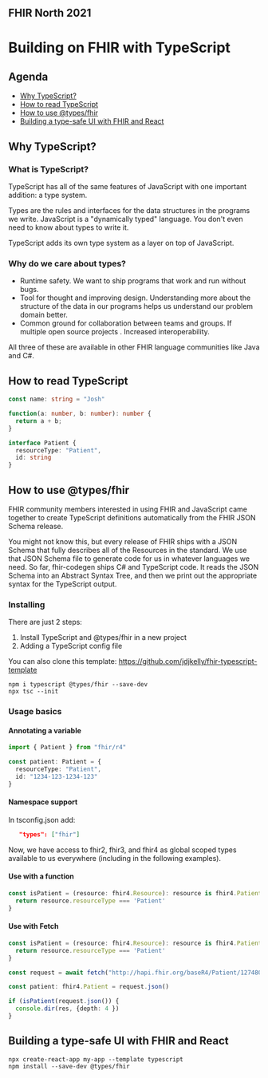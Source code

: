 ## FHIR North 2021

# Building on FHIR with TypeScript

## Agenda

* [Why TypeScript?](#Why-Typescript?)
* [How to read TypeScript]()
* [How to use @types/fhir]()
* [Building a type-safe UI with FHIR and React]()

## Why TypeScript?

### What is TypeScript?

TypeScript has all of the same features of JavaScript with one important addition: a type system.

Types are the rules and interfaces for the data structures in the programs we write. JavaScript is a "dynamically typed" language. You don't even need to know about types to write it.

TypeScript adds its own type system as a layer on top of JavaScript.

### Why do we care about types?

* Runtime safety. We want to ship programs that work and run without bugs.
* Tool for thought and improving design. Understanding more about the structure of the data in our programs helps us understand our problem domain better.
* Common ground for collaboration between teams and groups. If multiple open source projects . Increased interoperability.

All three of these are available in other FHIR language communities like Java and C#.

## How to read TypeScript

```typescript
const name: string = "Josh"
```

```typescript
function(a: number, b: number): number {
  return a + b;
}
```

```typescript
interface Patient {
  resourceType: "Patient",
  id: string
}
```

## How to use @types/fhir

FHIR community members interested in using FHIR and JavaScript came together to create TypeScript definitions automatically from the FHIR JSON Schema release. 

You might not know this, but every release of FHIR ships with a JSON Schema that fully describes all of the Resources in the standard. We use that JSON Schema file to generate code for us in whatever languages we need. So far, fhir-codegen ships C# and TypeScript code. It reads the JSON Schema into an Abstract Syntax Tree, and then we print out the appropriate syntax for the TypeScript output.

### Installing

There are just 2 steps:

1. Install TypeScript and @types/fhir in a new project
2. Adding a TypeScript config file

You can also clone this template: https://github.com/jdjkelly/fhir-typescript-template

```
npm i typescript @types/fhir --save-dev
npx tsc --init
```

### Usage basics

#### Annotating a variable

```typescript
import { Patient } from "fhir/r4"

const patient: Patient = {
  resourceType: "Patient",
  id: "1234-123-1234-123"
}
```

#### Namespace support

In tsconfig.json add:

```json
   "types": ["fhir"]
```

Now, we have access to fhir2, fhir3, and fhir4 as global scoped types available to us everywhere (including in the following examples).

#### Use with a function

```typescript
const isPatient = (resource: fhir4.Resource): resource is fhir4.Patient => {
  return resource.resourceType === 'Patient'
}
```

#### Use with Fetch

```typescript
const isPatient = (resource: fhir4.Resource): resource is fhir4.Patient => {
  return resource.resourceType === 'Patient'
}

const request = await fetch("http://hapi.fhir.org/baseR4/Patient/1274805")

const patient: fhir4.Patient = request.json()

if (isPatient(request.json()) {
  console.dir(res, {depth: 4 })
}
```

## Building a type-safe UI with FHIR and React

```
npx create-react-app my-app --template typescript
npm install --save-dev @types/fhir
```
